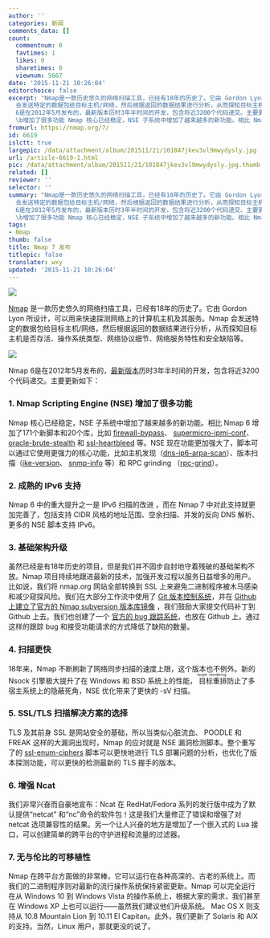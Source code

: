 ```yaml
---
author: ''
categories: 新闻
comments_data: []
count:
  commentnum: 0
  favtimes: 1
  likes: 0
  sharetimes: 0
  viewnum: 5667
date: '2015-11-21 10:26:04'
editorchoice: false
excerpt: "Nmap是一款历史悠久的网络扫描工具，已经有18年的历史了。它由 Gordon Lyon 所设计，可以用来快速探测网络上的计算机主机及其服务。Nmap
  会发送特定的数据包给目标主机/网络，然后根据返回的数据结果进行分析，从而探知目标主机是否存活、操作系统类型、网络协议细节、网络服务特性和安全缺陷等。  Nmap
  6是在2012年5月发布的，最新版本历时3年半时间的开发，包含将近3200个代码递交。主要更新如下： 1. Nmap Scripting Engine (NSE)
  \b增加了很多功能 Nmap 核心已经稳定，NSE 子系统中增加了越来越多的新功能。相比 Nmap 6 增加了171个新脚"
fromurl: https://nmap.org/7/
id: 6619
islctt: true
largepic: /data/attachment/album/201511/21/101847jkev3vl9mwydysly.jpg
url: /article-6619-1.html
pic: /data/attachment/album/201511/21/101847jkev3vl9mwydysly.jpg.thumb.jpg
related: []
reviewer: ''
selector: ''
summary: "Nmap是一款历史悠久的网络扫描工具，已经有18年的历史了。它由 Gordon Lyon 所设计，可以用来快速探测网络上的计算机主机及其服务。Nmap
  会发送特定的数据包给目标主机/网络，然后根据返回的数据结果进行分析，从而探知目标主机是否存活、操作系统类型、网络协议细节、网络服务特性和安全缺陷等。  Nmap
  6是在2012年5月发布的，最新版本历时3年半时间的开发，包含将近3200个代码递交。主要更新如下： 1. Nmap Scripting Engine (NSE)
  \b增加了很多功能 Nmap 核心已经稳定，NSE 子系统中增加了越来越多的新功能。相比 Nmap 6 增加了171个新脚"
tags:
- Nmap
thumb: false
title: Nmap 7 发布
titlepic: false
translator: wxy
updated: '2015-11-21 10:26:04'
---
```


![](/data/attachment/album/201511/21/101847jkev3vl9mwydysly.jpg)


[Nmap](https://nmap.org/) 是一款历史悠久的网络扫描工具，已经有18年的历史了。它由 Gordon Lyon 所设计，可以用来快速探测网络上的计算机主机及其服务。Nmap 会发送特定的数据包给目标主机/网络，然后根据返回的数据结果进行分析，从而探知目标主机是否存活、操作系统类型、网络协议细节、网络服务特性和安全缺陷等。


![](/data/attachment/album/201511/21/102608euf2yjyfi11r1fh1.png)


Nmap 6是在2012年5月发布的，[最新版本](https://nmap.org/7/)历时3年半时间的开发，包含将近3200个代码递交。主要更新如下：


### **1. Nmap Scripting Engine (NSE) 增加了很多功能**


Nmap 核心已经稳定，NSE 子系统中增加了越来越多的新功能。相比 Nmap 6 增加了171个新脚本和20个库，比如 [firewall-bypass](https://nmap.org/nsedoc/scripts/firewall-bypass.html)、 [supermicro-ipmi-conf](https://nmap.org/nsedoc/scripts/supermicro-ipmi-conf.html)、 [oracle-brute-stealth](https://nmap.org/nsedoc/scripts/oracle-brute-stealth.html) 和 [ssl-heartbleed](https://nmap.org/nsedoc/scripts/ssl-heartbleed.html) 等。NSE 现在功能更加强大了，脚本可以通过它使用更强力的核心功能，比如主机发现（[dns-ip6-arpa-scan](https://nmap.org/nsedoc/scripts/dns-ip6-arpa-scan.html)）、版本扫描（[ike-version](https://nmap.org/nsedoc/scripts/ike-version.html)、 [snmp-info](https://nmap.org/nsedoc/scripts/snmp-info.html) 等）和 RPC grinding （[rpc-grind](https://nmap.org/nsedoc/scripts/rpc-grind.html)）。


### **2. 成熟的 IPv6 支持**


Nmap 6 中的重大提升之一是 IPv6 扫描的改进 ，而在 Nmap 7 中对此支持就更加完善了，包括支持 CIDR 风格的地址范围、空余扫描、并发的反向 DNS 解析、更多的 NSE 脚本支持 IPv6。


### **3. 基础架构升级**


虽然已经是有18年历史的项目，但是我们并不固步自封地守着残破的基础架构不放。Nmap 项目持续地跟进最新的技术，加强开发过程以服务日益增多的用户。比如说，我们将 nmap.org 网站全部转换到 SSL 上来避免二进制程序被木马感染和减少窥探风险。我们在大部分工作流中使用了 [Git 版本控制系统](https://git-scm.com/)，并在 [Github 上建立了官方的 Nmap subversion 版本库镜像](https://github.com/nmap/nmap) ，我们鼓励大家提交代码补丁到 Github 上去。我们也创建了一个 [官方的 bug 跟踪系统](https://github.com/nmap/nmap/issues/)，也放在 Github 上。通过这样的跟踪 bug 和接受功能请求的方式降低了缺陷的数量。


### **4. 扫描更快**


18年来，Nmap 不断刷新了网络同步扫描的速度上限，这个版本也不例外。新的 Nsock 引擎极大提升了在 Windows 和 BSD 系统上的性能，<ruby> 目标重排 <rp>  （ </rp> <rt>  target reordering </rt> <rp>  ） </rp></ruby>防止了多宿主系统上的隐蔽死角，NSE 优化带来了更快的 -sV 扫描。


### **5. SSL/TLS 扫描解决方案的选择**


TLS 及其前身 SSL 是网站安全的基础，所以当类似心脏流血、 POODLE 和 FREAK 这样的大漏洞出现时，Nmap 的应对就是 NSE 漏洞检测脚本。整个重写了的 [ssl-enum-ciphers](https://nmap.org/nsedoc/scripts/ssl-enum-ciphers.html) 脚本可以更快地进行 TLS 部署问题的分析，也优化了版本探测功能，可以更快的检测最新的 TLS 握手的版本。


### **6. 增强 Ncat**


我们非常兴奋而自豪地宣布：Ncat 在 RedHat/Fedora 系列的发行版中成为了默认提供“netcat” 和“nc”命令的软件包！这是我们大量修正了错误和增强了对 netcat 选项兼容性的结果。另一个让人兴奋的地方是增加了一个嵌入式的 Lua 接口，可以创建简单的跨平台的守护进程和流量的过滤器。


### **7. 无与伦比的可移植性**


Nmap 在跨平台方面做的非常棒，它可以运行在各种高深的、古老的系统上。而我们的二进制程序则对最新的流行操作系统保持紧密更新。Nmap 可以完全运行在从 Windows 10 到 Windows Vista 的操作系统上，根据大家的需求，我们甚至在 Windows XP 上也可以运行——虽然我们建议他们升级系统。 Mac OS X 则支持从 10.8 Mountain Lion 到 10.11 El Capitan。此外，我们更新了 Solaris 和 AIX 的支持。当然，Linux 用户，那就更没的说了。